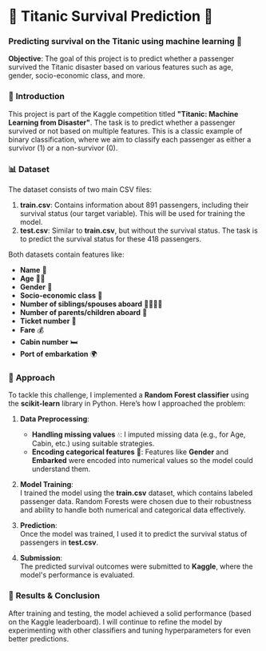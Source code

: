 # 🚢 **Titanic Survival Prediction** 🌊
### Predicting survival on the Titanic using machine learning 🚀

**Objective**: The goal of this project is to predict whether a passenger survived the Titanic disaster based on various features such as age, gender, socio-economic class, and more.

### 🧳 **Introduction**
This project is part of the Kaggle competition titled **"Titanic: Machine Learning from Disaster"**. The task is to predict whether a passenger survived or not based on multiple features. This is a classic example of binary classification, where we aim to classify each passenger as either a survivor (1) or a non-survivor (0).

### 📊 **Dataset**
The dataset consists of two main CSV files:

1. **train.csv**: Contains information about 891 passengers, including their survival status (our target variable). This will be used for training the model.
2. **test.csv**: Similar to **train.csv**, but without the survival status. The task is to predict the survival status for these 418 passengers.

Both datasets contain features like:
- **Name** 👤  
- **Age** 🧑‍🦱  
- **Gender** 🚻  
- **Socio-economic class** 💼  
- **Number of siblings/spouses aboard** 👨‍👩‍👧‍👦  
- **Number of parents/children aboard** 👶  
- **Ticket number** 🎫  
- **Fare** 💰  
- **Cabin number** 🛏️  
- **Port of embarkation** 🌍  

### 🧠 **Approach**
To tackle this challenge, I implemented a **Random Forest classifier** using the **scikit-learn** library in Python. Here’s how I approached the problem:

1. **Data Preprocessing**:  
   - **Handling missing values** 💧: I imputed missing data (e.g., for Age, Cabin, etc.) using suitable strategies.  
   - **Encoding categorical features** 📝: Features like **Gender** and **Embarked** were encoded into numerical values so the model could understand them.

2. **Model Training**:  
   I trained the model using the **train.csv** dataset, which contains labeled passenger data. Random Forests were chosen due to their robustness and ability to handle both numerical and categorical data effectively.

3. **Prediction**:  
   Once the model was trained, I used it to predict the survival status of passengers in **test.csv**.

4. **Submission**:  
   The predicted survival outcomes were submitted to **Kaggle**, where the model's performance is evaluated.

### 🎯 **Results & Conclusion**
After training and testing, the model achieved a solid performance (based on the Kaggle leaderboard). I will continue to refine the model by experimenting with other classifiers and tuning hyperparameters for even better predictions.
